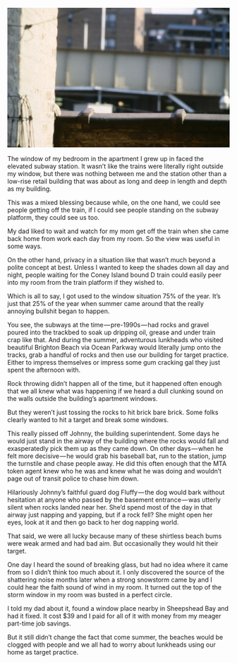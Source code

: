 <!-----
title: Throwing Rocks at the Building
description: About How — When Summer Came Around — Kids Waiting for the Coney Island Bound Subway Train Would Throw Rocks at the Building I Lived In
date: '2018-07-28T05:04:19.902Z'
slug: 815c227c5e37
----->

![](img/1__NayHYiQm2__IaY__x6c9OY3w.jpeg)

The window of my bedroom in the apartment I grew up in faced the elevated subway station. It wasn’t like the trains were literally right outside my window, but there was nothing between me and the station other than a low-rise retail building that was about as long and deep in length and depth as my building.

This was a mixed blessing because while, on the one hand, we could see people getting off the train, if I could see people standing on the subway platform, they could see us too.

My dad liked to wait and watch for my mom get off the train when she came back home from work each day from my room. So the view was useful in some ways.

On the other hand, privacy in a situation like that wasn’t much beyond a polite concept at best. Unless I wanted to keep the shades down all day and night, people waiting for the Coney Island bound D train could easily peer into my room from the train platform if they wished to.

Which is all to say, I got used to the window situation 75% of the year. It’s just that 25% of the year when summer came around that the really annoying bullshit began to happen.

You see, the subways at the time — pre-1990s — had rocks and gravel poured into the trackbed to soak up dripping oil, grease and under train crap like that. And during the summer, adventurous lunkheads who visited beautiful Brighton Beach via Ocean Parkway would literally jump onto the tracks, grab a handful of rocks and then use our building for target practice. Either to impress themselves or impress some gum cracking gal they just spent the afternoon with.

Rock throwing didn’t happen all of the time, but it happened often enough that we all knew what was happening if we heard a dull clunking sound on the walls outside the building’s apartment windows.

But they weren’t just tossing the rocks to hit brick bare brick. Some folks clearly wanted to hit a target and break some windows.

This really pissed off Johnny, the building superintendent. Some days he would just stand in the airway of the building where the rocks would fall and exasperatedly pick them up as they came down. On other days — when he felt more decisive — he would grab his baseball bat, run to the station, jump the turnstile and chase people away. He did this often enough that the MTA token agent knew who he was and knew what he was doing and wouldn’t page out of transit police to chase him down.

Hilariously Johnny’s faithful guard dog Fluffy — the dog would bark without hesitation at anyone who passed by the basement entrance — was utterly silent when rocks landed near her. She’d spend most of the day in that airway just napping and yapping, but if a rock fell? She might open her eyes, look at it and then go back to her dog napping world.

That said, we were all lucky because many of these shirtless beach bums were weak armed and had bad aim. But occasionally they would hit their target.

One day I heard the sound of breaking glass, but had no idea where it came from so I didn’t think too much about it. I only discovered the source of the shattering noise months later when a strong snowstorm came by and I could hear the faith sound of wind in my room. It turned out the top of the storm window in my room was busted in a perfect circle.

I told my dad about it, found a window place nearby in Sheepshead Bay and had it fixed. It cost $39 and I paid for all of it with money from my meager part-time job savings.

But it still didn’t change the fact that come summer, the beaches would be clogged with people and we all had to worry about lunkheads using our home as target practice.